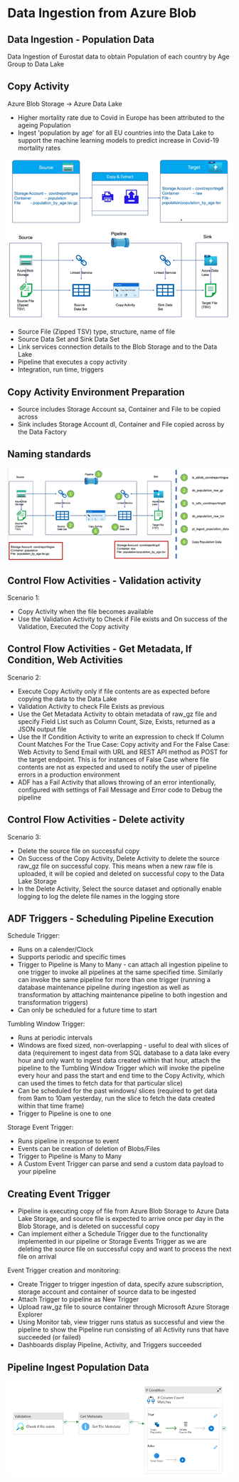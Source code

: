# Data Ingestion from Azure Blob


## Data Ingestion - Population Data

Data Ingestion of Eurostat data to obtain Population of each country by Age Group to Data Lake

## Copy Activity

Azure Blob Storage -> Azure Data Lake

- Higher mortality rate due to Covid in Europe has been attributed to the ageing Population
- Ingest 'population by age' for all EU countries into the Data Lake to support the machine learning models to predict increase in Covid-19 mortality rates


<img src="Docs/copyactivity1.png">

<img src="Docs/copyactivity2.png">



- Source File (Zipped TSV) type, structure, name of file
- Source Data Set and Sink Data Set
- Link services connection details to the Blob Storage and to the Data Lake
- Pipeline that executes a copy activity
- Integration, run time, triggers

## Copy Activity Environment Preparation
- Source includes Storage Account sa, Container and File to be copied across
- Sink includes Storage Account dl, Container and File copied across by the Data Factory

## Naming standards

<img src="Docs/copyactivity3.png">

## Control Flow Activities - Validation activity

Scenario 1:
- Copy Activity when the file becomes available
- Use the Validation Activity to Check if File exists and On success of the Validation, Executed the Copy activity

## Control Flow Activities - Get Metadata, If Condition, Web Activities

Scenario 2:
- Execute Copy Activity only if file contents are as expected before copying the data to the Data Lake
- Validation Activity to check File Exists as previous
- Use the Get Metadata Activity to obtain metadata of raw_gz file and specify Field List such as Column Count, Size, Exists, returned as a JSON output file
- Use the If Condition Activity to write an expression to check If Column Count Matches For the True Case: Copy activity and For the False Case: Web Activity to Send Email with URL and REST API method as POST for the target endpoint. This is for instances of False Case where file contents are not as expected and used to notify the user of pipeline errors in a production environment
- ADF has a Fail Activity that allows throwing of an error intentionally, configured with settings of Fail Message and Error code to Debug the pipeline

## Control Flow Activities - Delete activity

Scenario 3:
- Delete the source file on successful copy
- On Success of the Copy Activity, Delete Activity to delete the source raw_gz file on successful copy. This means when a new raw file is uploaded, it will be copied and deleted on successful copy to the Data Lake Storage
- In the Delete Activity, Select the source dataset and optionally enable logging to log the delete file names in the logging store

## ADF Triggers - Scheduling Pipeline Execution

Schedule Trigger:
- Runs on a calender/Clock
- Supports periodic and specific times
- Trigger to Pipeline is Many to Many - can attach all ingestion pipeline to one trigger to invoke all pipelines at the same specified time. Similarly can invoke the same pipeline for more than one trigger (running a database maintenance pipeline during ingestion as well as transformation by attaching maintenance pipeline to both ingestion and transformation triggers)
- Can only be scheduled for a future time to start

Tumbling Window Trigger:
- Runs at periodic intervals
- Windows are fixed sized, non-overlapping - useful to deal with slices of data (requirement to ingest data from SQL database to a data lake every hour and only want to ingest data created within that hour, attach the pipeline to the Tumbling Window Trigger which will invoke the pipeline every hour and pass the start and end time to the Copy Activity, which can used the times to fetch data for that particular slice)
- Can be scheduled for the past windows/ slices (required to get data from 9am to 10am yesterday, run the slice to fetch the data created within that time frame)
- Trigger to Pipeline is one to one

Storage Event Trigger:
- Runs pipeline in response to event
- Events can be creation of deletion of Blobs/Files
- Trigger to Pipeline is Many to Many
- A Custom Event Trigger can parse and send a custom data payload to your pipeline

## Creating Event Trigger
- Pipeline is executing copy of file from Azure Blob Storage to Azure Data Lake Storage, and source file is expected to arrive once per day in the Blob Storage, and is deleted on successful copy
- Can implement either a Schedule Trigger due to the functionality implemented in our pipeline or Storage Events Trigger as we are deleting the source file on successful copy and want to process the next file on arrival

Event Trigger creation and monitoring:
- Create Trigger to trigger ingestion of data, specify azure subscription, storage account and container of source data to be ingested
- Attach Trigger to pipeline as New Trigger
- Upload raw_gz file to source container through Microsoft Azure Storage Explorer
- Using Monitor tab, view trigger runs status as successful and view the pipeline to show the Pipeline run consisting of all Activity runs that have succeeded (or failed)
- Dashboards display Pipeline, Activity, and Triggers succeeded

## Pipeline Ingest Population Data

<img src="Docs/pipelineingestpopulation.png">

